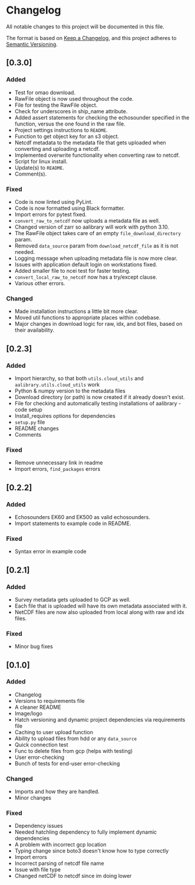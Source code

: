 # Changelog

All notable changes to this project will be documented in this file.

The format is based on [Keep a Changelog](https://keepachangelog.com/en/1.0.0/),
and this project adheres to [Semantic Versioning](https://semver.org/spec/v2.0.0.html).

## [0.3.0]

### Added

- Test for omao download.
- RawFile object is now used throughout the code.
- File for testing the RawFile object.
- Check for underscores in ship_name attribute.
- Added assert statements for checking the echosounder specified in the function, versus the one found in the raw file.
- Project settings instructions to `README`.
- Function to get object key for an s3 object.
- Netcdf metadata to the metadata file that gets uploaded when converting and uploading a netcdf.
- Implemented overwrite functionality when converting raw to netcdf.
- Script for linux install.
- Update(s) to `README`.
- Comment(s).

### Fixed

- Code is now linted using PyLint.
- Code is now formatted using Black formatter.
- Import errors for pytest fixed.
- `convert_raw_to_netcdf` now uploads a metadata file as well.
- Changed version of zarr so aalibrary will work with python 3.10.
- The RawFile object takes care of an empty `file_download_directory` param.
- Removed `data_source` param from `download_netcdf_file` as it is not needed.
- Logging message when uploading metadata file is now more clear.
- Issues with application default login on workstations fixed.
- Added smaller file to ncei test for faster testing.
- `convert_local_raw_to_netcdf` now has a try/except clause.
- Various other errors.

### Changed

- Made installation instructions a little bit more clear.
- Moved util functions to appropriate places within codebase.
- Major changes in download logic for raw, idx, and bot files, based on their availability.

## [0.2.3]

### Added

- Import hierarchy, so that both `utils.cloud_utils` and `aalibrary.utils.cloud_utils` work
- Python & numpy version to the metadata files
- Download directory (or path) is now created if it already doesn't exist.
- File for checking and automatically testing installations of aalibrary - code setup
- Install_requires options for dependencies
- `setup.py` file
- README changes
- Comments

### Fixed

- Remove unnecessary link in readme
- Import errors, `find_packages` errors

## [0.2.2]

### Added

- Echosounders EK60 and EK500 as valid echosounders.
- Import statements to example code in README.

### Fixed

- Syntax error in example code

## [0.2.1]

### Added

- Survey metadata gets uploaded to GCP as well.
- Each file that is uploaded will have its own metadata associated with it.
- NetCDF files are now also uploaded from local along with raw and idx files.

### Fixed

- Minor bug fixes

## [0.1.0]

### Added

- Changelog
- Versions to requirements file
- A cleaner README
- Image/logo
- Hatch versioning and dynamic project dependencies via requirements file
- Caching to user upload function
- Ability to upload files from hdd or any `data_source`
- Quick connection test
- Func to delete files from gcp (helps with testing)
- User error-checking
- Bunch of tests for end-user error-checking

### Changed

- Imports and how they are handled.
- Minor changes

### Fixed

- Dependency issues
- Needed hatchling dependency to fully implement dynamic dependencies
- A problem with incorrect gcp location
- Typing change since boto3 doesn't know how to type correctly
- Import errors
- Incorrect parsing of netcdf file name
- Issue with file type
- Changed netCDF to netcdf since im doing lower
